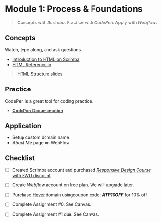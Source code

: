 # Module 1: Process & Foundations 

> Concepts with _Scrimba_. Practice with _CodePen_. Apply with _Webflow_.

## Concepts
Watch, type along, and ask questions. 

* [Introduction to HTML on Scrimba](https://scrimba.com/g/ghtml)
* [HTML Reference.io](https://htmlreference.io/)

> [HTML Structure slides](html-foundations.pdf)

## Practice
CodePen is a great tool for coding practice. 

* [CodePen Documentation](https://blog.codepen.io/documentation/)

## Application

* Setup custom domain name
* _About Me_ page on WebFlow

## Checklist

- [ ] Created Scrimba account and purchased [_Responsive Design Course_ with EWU discount](https://scrimba.com/g/gresponsive?coupon=ewustudent)
- [ ] Create _Webflow_ account on free plan. We will upgrade later.
- [ ] Purchase [Hover](https://www.hover.com/) domain usingcoupon code: **_ATP10OFF_** for 10% off
- [ ] Complete Assignment #0. See Canvas.
- [ ] Complete Assignment #1 due. See Canvas.


